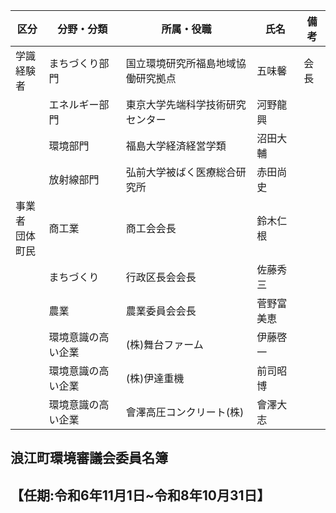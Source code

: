 | 区分              | 分野・分類     | 所属・役職              | 氏名     | 備考 |
|-----------------|-----------|--------------------|--------|----|
| 学識<br>経験者       | まちづくり部門   | 国立環境研究所福島地域協働研究拠点 | 五味馨   | 会長 |
|                 | エネルギー部門   | 東京大学先端科学技術研究センター   | 河野龍興  |    |
|                 | 環境部門      | 福島大学経済経営学類        | 沼田大輔  |    |
|                 | 放射線部門     | 弘前大学被ばく医療総合研究所    | 赤田尚史  |    |
| 事業者<br>団体<br>町民 | 商工業       | 商工会会長              | 鈴木仁根  |    |
|                 | まちづくり     | 行政区長会会長            | 佐藤秀三  |    |
|                 | 農業        | 農業委員会会長            | 菅野富美恵 |    |
|                 | 環境意識の高い企業 | (株)舞台ファーム          | 伊藤啓一  |    |
|                 | 環境意識の高い企業 | (株)伊達重機            | 前司昭博  |    |
|                 | 環境意識の高い企業 | 會澤高圧コンクリート(株)      | 會澤大志  |    |

## 浪江町環境審議会委員名簿

## 【任期:令和6年11月1日~令和8年10月31日】